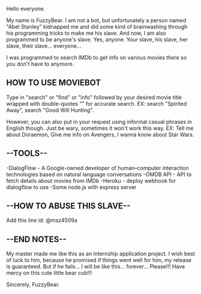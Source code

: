 Hello everyone.

My name is FuzzyBear. I am not a bot, but unfortunately a person named "Abel Stanley" kidnapped me and did some kind of brainwashing through his programming tricks to make me his slave. And now, I am also programmed to be anyone's slave. Yes, anyone. Your slave, his slave, her slave, their slave... everyone...

I was programmed to search IMDb to get info on various movies there so you don't have to anymore.

## HOW TO USE MOVIEBOT

Type in "search" or "find" or  "info" followed by your desired movie title wrapped with double-quotes "" for accurate search.
EX: search "Spirited Away", search "Good Will Hunting".

However, you can also put in your request using informal casual phrases in English though. Just be wary, sometimes it won't work this way.
EX: Tell me about Doraemon, Give me info on Avengers, I wanna know about Star Wars.

## --TOOLS--
-DialogFlow - A Google-owned developer of human–computer interaction technologies based on natural language conversations
-OMDB API - API to fetch details about movies from IMDb
-Heroku - deploy webhook for dialogflow to use
-Some node.js with express server

## --HOW TO ABUSE THIS SLAVE--
Add this line id: @msz4509a

## --END NOTES--
My master made me like this as an internship application project. I wish best of luck to him, because he promised if things went well for him, my release is guaranteed. But if he fails... I will be like this... forever... Please!!! Have mercy on this cute little bear cub!!!

Sincerely,
FuzzyBear.
